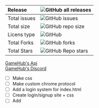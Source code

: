 | Release        | ![GitHub all releases](https://img.shields.io/github/downloads/UmmmAGoodName/gamehub/total)   |
| :------------- | :-------------                                                                                |
| Total issues   | ![GitHub issues](https://img.shields.io/github/issues/UmmmAGoodName/gamehub)                  |
| Total size     | ![GitHub repo size](https://img.shields.io/github/repo-size/UmmmAGoodName/gamehub)            |
| Licens type    | ![GitHub](https://img.shields.io/github/license/UmmmAGoodName/gamehub)                        |
| Total Forks    | ![GitHub forks](https://img.shields.io/github/forks/UmmmAGoodName/gamehub)                    |
| Total Stars    | ![GitHub Repo stars](https://img.shields.io/github/stars/UmmmAGoodName/gamehub?style=plastic) |

[GameHub's Api](https://github.com/gamehub-project/gamehub/blob/main/.github/text/api.md)<br/>
[GameHub's Discord](https://discord.gg/Pz9d6jjbBZ)

- [ ] Make css
- [ ] Make custom chrome protocol
- [ ] Add a login system for index.html
- [ ] Create login/signup site + css
- [ ] Add
